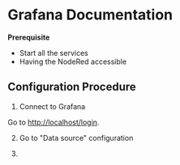 # Grafana Documentation

**Prerequisite** 
* Start all the services
* Having the NodeRed accessible 

## Configuration Procedure

1. Connect to Grafana 

Go to [http://localhost/login](http://localhost/login).

2. Go to "Data source" configuration

3.  